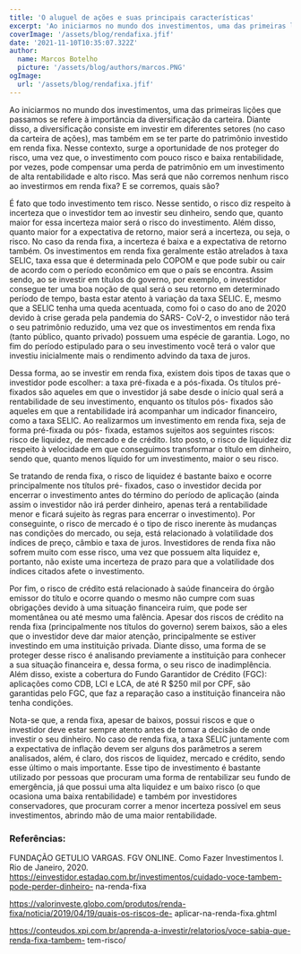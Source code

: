 ```yaml
---
title: 'O aluguel de ações e suas principais características'
excerpt: 'Ao iniciarmos no mundo dos investimentos, uma das primeiras lições que passamos se refere à importância da diversificação da carteira. Diante disso, a diversificação consiste em investir em diferentes setores (no caso da carteira de ações), mas também em se ter parte do patrimônio investido em renda fixa.'
coverImage: '/assets/blog/rendafixa.jfif' 
date: '2021-11-10T10:35:07.322Z'
author:
  name: Marcos Botelho
  picture: '/assets/blog/authors/marcos.PNG'
ogImage:
  url: '/assets/blog/rendafixa.jfif'
---
```

Ao iniciarmos no mundo dos investimentos, uma das primeiras lições que passamos se refere à importância da diversificação da carteira. Diante disso, a diversificação consiste em investir em diferentes setores (no caso da carteira de ações), mas também em se ter parte do patrimônio investido em renda fixa. Nesse contexto, surge a oportunidade de nos proteger do risco, uma vez que, o investimento com pouco risco e baixa rentabilidade, por vezes, pode compensar uma perda de patrimônio em um investimento de alta rentabilidade e alto risco. Mas será que não corremos nenhum risco ao investirmos em renda fixa? E se corremos, quais são?

É fato que todo investimento tem risco. Nesse sentido, o risco diz respeito à incerteza que o investidor tem ao investir seu dinheiro, sendo que, quanto maior for essa incerteza maior será o risco do investimento. Além disso, quanto maior for a expectativa de retorno, maior será a incerteza, ou seja, o risco. No caso da renda fixa, a incerteza é baixa e a expectativa de retorno também. Os investimentos em renda fixa geralmente estão atrelados à taxa SELIC, taxa essa que é determinada pelo COPOM e que pode subir ou cair de acordo com o período econômico em que o país se encontra. Assim sendo, ao se investir em títulos do governo, por exemplo, o investidor consegue ter uma boa noção de qual será o seu retorno em determinado período de tempo, basta estar atento à variação da taxa SELIC. E, mesmo que a SELIC tenha uma queda acentuada, como foi o caso do ano de 2020 devido à crise gerada pela pandemia do SARS- CoV-2, o investidor não terá o seu patrimônio reduzido, uma vez que os investimentos em renda fixa (tanto público, quanto privado) possuem uma espécie de garantia. Logo, no fim do período estipulado para o seu investimento você terá o valor que investiu inicialmente mais o rendimento advindo da taxa de juros.

Dessa forma, ao se investir em renda fixa, existem dois tipos de taxas que o investidor pode escolher: a taxa pré-fixada e a pós-fixada. Os títulos pré-fixados são aqueles em que o investidor já sabe desde o início qual será a rentabilidade de seu investimento, enquanto os títulos pós- fixados são aqueles em que a rentabilidade irá acompanhar um indicador financeiro, como a taxa SELIC. Ao realizarmos um investimento em renda fixa, seja de forma pré-fixada ou pós- fixada, estamos sujeitos aos seguintes riscos: risco de liquidez, de mercado e de crédito. Isto posto, o risco de liquidez diz respeito à velocidade em que conseguimos transformar o título em dinheiro, sendo que, quanto menos líquido for um investimento, maior o seu risco.

Se tratando de renda fixa, o risco de liquidez é bastante baixo e ocorre principalmente nos títulos pré- fixados, caso o investidor decida por encerrar o investimento antes do término do período de aplicação (ainda assim o investidor não irá perder dinheiro, apenas terá a rentabilidade menor e ficará sujeito às regras para encerrar o investimento). Por conseguinte, o risco de mercado é o tipo de risco inerente às mudanças nas condições do mercado, ou seja, está relacionado à volatilidade dos índices de preço, câmbio e taxa de juros. Investidores de renda fixa não sofrem muito com esse risco, uma vez que possuem alta liquidez e, portanto, não existe uma incerteza de prazo para que a volatilidade dos índices citados afete o investimento.

Por fim, o risco de crédito está relacionado à saúde financeira do órgão emissor do título e ocorre quando o mesmo não cumpre com suas obrigações devido à uma situação financeira ruim, que pode ser momentânea ou até mesmo uma falência. Apesar dos riscos de crédito na renda fixa (principalmente nos títulos do governo) serem baixos, são a eles que o investidor deve dar maior atenção, principalmente se estiver investindo em uma instituição privada. Diante disso, uma forma de se proteger desse risco é analisando  previamente a instituição para conhecer a sua situação financeira e, dessa forma, o seu risco de inadimplência. Além disso, existe a cobertura do Fundo Garantidor de Crédito (FGC): aplicações como CDB, LCI e LCA, de até R $250 mil por CPF, são garantidas pelo FGC, que faz a reparação caso a instituição financeira não tenha condições.

Nota-se que, a renda fixa, apesar de baixos, possui riscos e que o investidor deve estar sempre atento antes de tomar a decisão de onde investir o seu dinheiro. No caso de renda fixa, a taxa SELIC juntamente com a expectativa de inflação devem ser alguns dos parâmetros a serem analisados, além, é claro, dos riscos de liquidez, mercado e crédito, sendo esse último o mais importante. Esse tipo de investimento é bastante utilizado por pessoas que procuram uma forma de rentabilizar seu fundo de emergência, já que possui uma alta liquidez e um baixo risco (o que ocasiona uma baixa rentabilidade) e também por investidores conservadores, que procuram correr a menor incerteza possível em seus investimentos, abrindo mão de uma maior rentabilidade.


### Referências:

FUNDAÇÃO GETULIO VARGAS. FGV ONLINE. Como Fazer Investimentos l. Rio de Janeiro, 2020.
https://einvestidor.estadao.com.br/investimentos/cuidado-voce-tambem-pode-perder-dinheiro- na-renda-fixa
 
https://valorinveste.globo.com/produtos/renda-fixa/noticia/2019/04/19/quais-os-riscos-de- aplicar-na-renda-fixa.ghtml
 
https://conteudos.xpi.com.br/aprenda-a-investir/relatorios/voce-sabia-que-renda-fixa-tambem- tem-risco/


